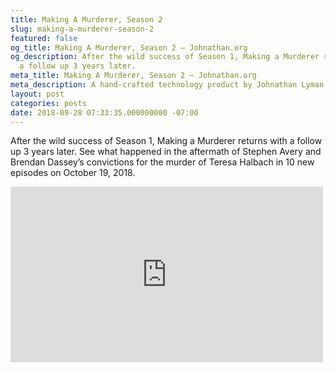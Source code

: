 ```yaml
---
title: Making A Murderer, Season 2
slug: making-a-murderer-season-2
featured: false
og_title: Making A Murderer, Season 2 – Johnathan.org
og_description: After the wild success of Season 1, Making a Murderer returns with
  a follow up 3 years later.
meta_title: Making A Murderer, Season 2 – Johnathan.org
meta_description: A hand-crafted technology product by Johnathan Lyman
layout: post
categories: posts
date: 2018-09-28 07:33:35.000000000 -07:00
---
```


After the wild success of Season 1, Making a Murderer returns with a follow up 3 years later. See what happened in the aftermath of Stephen Avery and Brendan Dassey’s convictions for the murder of Teresa Halbach in 10 new episodes on October 19, 2018.

<iframe loading="lazy" width="500" height="281" src="https://www.youtube.com/embed/v50gyOqlxxs?feature=oembed" frameborder="0" allow="autoplay; encrypted-media" allowfullscreen=""></iframe>
